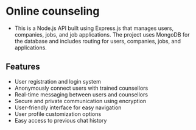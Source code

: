 # Online counseling

- This is a Node.js API built using Express.js that manages users, companies, jobs, and job applications. The project uses MongoDB for the database and includes routing for users, companies, jobs, and applications.
## Features

- User registration and login system
- Anonymously connect users with trained counsellors
- Real-time messaging between users and counsellors
- Secure and private communication using encryption
- User-friendly interface for easy navigation
- User profile customization options
- Easy access to previous chat history
 
 
